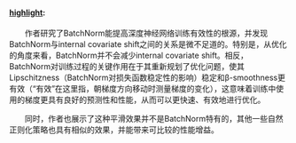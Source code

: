 #### [highlight](https://mp.weixin.qq.com/s/7obF_oxk5BrF3R-kbAsRrw):
　　作者研究了BatchNorm能提高深度神经网络训练有效性的根源，并发现BatchNorm与internal covariate shift之间的关系是微不足道的。特别是，从优化的角度来看，BatchNorm并不会减少internal covariate shift。相反，BatchNorm对训练过程的关键作用在于其重新规划了优化问题，使其Lipschitzness（BatchNorm对损失函数稳定性的影响）稳定和β-smoothness更有效（“有效”在这里指，朝梯度方向移动时测量梯度的变化），这意味着训练中使用的梯度更具有良好的预测性和性能，从而可以更快速、有效地进行优化。

　　同时，作者也展示了这种平滑效果并不是BatchNorm特有的，其他一些自然正则化策略也具有相似的效果，并能带来可比较的性能增益。

